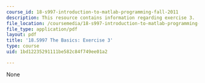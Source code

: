 ```yaml
---
course_id: 18-s997-introduction-to-matlab-programming-fall-2011
description: This resource contains information regarding exercise 3.
file_location: /coursemedia/18-s997-introduction-to-matlab-programming-fall-2011/1bd12235291111be582c84f749ee01a2_MIT18_S997F11_Exercise_3.pdf
file_type: application/pdf
layout: pdf
title: '18.S997 The Basics: Exercise 3'
type: course
uid: 1bd12235291111be582c84f749ee01a2

---
```

None